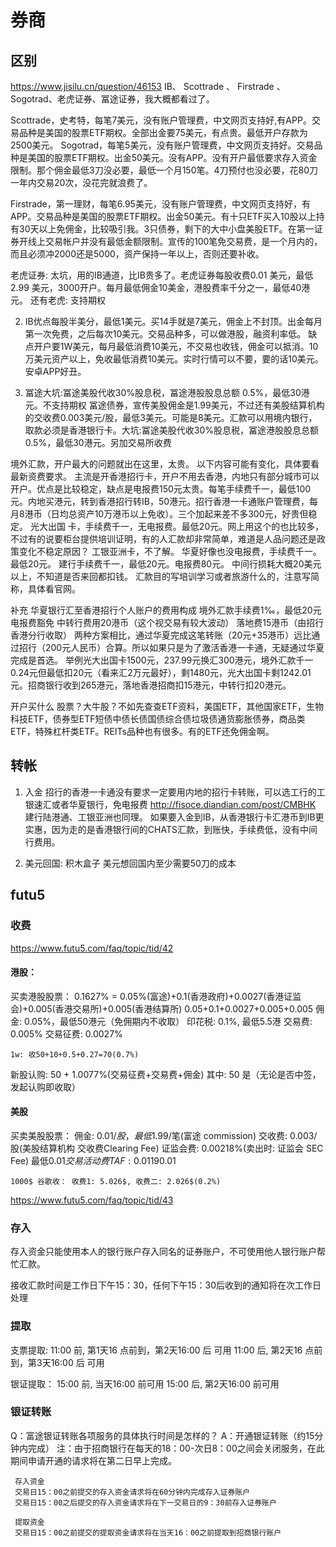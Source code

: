 # 券商

## 区别
https://www.jisilu.cn/question/46153
IB、 Scottrade 、 Firstrade 、Sogotrad、老虎证券、冨途证券，我大概都看过了。

Scottrade，史考特，每笔7美元，没有账户管理费，中文网页支持好,有APP。交易品种是美国的股票ETF期权。全部出金要75美元，有点贵。最低开户存款为2500美元。
Sogotrad，每笔5美元，没有账户管理费，中文网页支持好。交易品种是美国的股票ETF期权。出金50美元。没有APP。没有开户最低要求存入资金限制。那个佣金最低3刀没必要，最低一个月150笔。4刀预付也没必要，花80刀一年内交易20次，没花完就浪费了。

Firstrade，第一理财，每笔6.95美元，没有账户管理费，中文网页支持好，有APP。交易品种是美国的股票ETF期权。出金50美元。有十只ETF买入10股以上持有30天以上免佣金，比较吸引我。3只债券，剩下的大中小盘美股ETF。在第一证券开线上交易帐户并没有最低金额限制。宣传的100笔免交易费，是一个月内的，而且必须冲2000还是5000，资产保持一年以上，否则还要补收。


老虎证券: 太坑，用的IB通道，比IB贵多了。老虎证券每股收费0.01 美元，最低2.99 美元，3000开户。每月最低佣金10美金，港股费率千分之一，最低40港元。
还有老虎: 支持期权


2. IB优点每股半美分，最低1美元。买14手就是7美元，佣金上不封顶。出金每月第一次免费，之后每次10美元。交易品种多，可以做港股，融资利率低。
缺点开户要1W美元，每月最低消费10美元，不交易也收钱，佣金可以抵消。10万美元资产以上，免收最低消费10美元。实时行情可以不要，要的话10美元。安卓APP好丑。

3. 冨途大坑:冨途美股代收30%股息税，冨途港股股息总额 0.5%，最低30港元。不支持期权
冨途债券，宣传美股佣金是1.99美元，不过还有美股结算机构的交收费0.003美元/股，最低3美元。可能是8美元。汇款可以用境内银行，取款必须是香港银行卡。大坑:冨途美股代收30%股息税，冨途港股股息总额 0.5%，最低30港元。另加交易所收费


境外汇款，开户最大的问题就出在这里，太贵。
以下内容可能有变化，具体要看最新资费要求。
主流是开香港招行卡，开户不用去香港，内地只有部分城市可以开户。优点是比较稳定，缺点是电报费150元太贵。每笔手续费千一，最低100元。内地买港元，转到香港招行转IB，50港元。招行香港一卡通账户管理费，每月8港币（日均总资产10万港币以上免收）。三个加起来差不多300元，好贵但稳定。
光大出国 卡，手续费千一，无电报费。最低20元。网上用这个的也比较多，不过有的说要柜台提供培训证明，有的人汇款却非常简单，难道是人品问题还是政策变化不稳定原因？
工银亚洲卡，不了解。
华夏好像也没电报费，手续费千一。最低20元。
建行手续费千一，最低20元。电报费80元。
中间行损耗大概20美元以上，不知道是否来回都扣钱。
汇款目的写培训学习或者旅游什么的，注意写简称，具体看官网。

补充
华夏银行汇至香港招行个人账户的费用构成
境外汇款手续费1‰，最低20元
电报费豁免
中转行费用20港币（这个视交易有较大波动）
落地费15港币（由招行香港分行收取）
两种方案相比，通过华夏完成这笔转账（20元+35港币）远比通过招行（200元人民币）合算。所以如果只是为了激活香港一卡通，无疑通过华夏完成是首选。
举例光大出国卡1500元，237.99元换汇300港元，境外汇款千一0.24元但最低扣20元（看来汇2万元最好），剩1480元，光大出国卡剩1242.01元。招商银行收到265港元，落地香港招商扣15港元，中转行扣20港元。

开户买什么
股票？大牛股？不如先查查ETF资料，美国ETF，其他国家ETF，生物科技ETF，债券型ETF短债中债长债国债综合债垃圾债通货膨胀债券，商品类ETF，特殊杠杆类ETF。REITs品种也有很多。有的ETF还免佣金啊。

## 转帐

1. 入金
招行的香港一卡通没有要求一定要用内地的招行卡转账，可以选工行的工银速汇或者华夏银行，免电报费 http://fisoce.diandian.com/post/CMBHK
建行陆港通、工银亚洲也同理。
如果要入金到IB，从香港银行卡汇港币到IB更实惠，因为走的是香港银行间的CHATS汇款，到账快，手续费低，没有中间行费用。

2. 美元回国: 积木盒子 美元想回国内至少需要50刀的成本


## futu5

### 收费
https://www.futu5.com/faq/topic/tid/42

#### 港股：
买卖港股股票：
	0.1627% = 0.05%(富途)+0.1(香港政府)+0.0027(香港证监会)+0.005(香港交易所)+0.005(香港结算所)
		0.05+0.1+0.0027+0.005+0.005
    佣金: 0.05%，最低50港元（免佣期内不收取）
    印花税: 0.1%, 最低5.5港
    交易费: 0.005%
    交易征费: 0.0027%

    1w: 收50+10+0.5+0.27=70(0.7%)

新股认购: 50 + 1.0077%(交易征费+交易费+佣金)
    其中: 50 是（无论是否中签，发起认购即收取）

#### 美股
买卖美股股票：
    佣金: $0.01/股，最低$1.99/笔(富途 commission)
    交收费: 0.003/股(美股结算机构 交收费Clearing Fee)
    证监会费: 0.00218%(卖出时: 证监会 SEC Fee) 最低$0.01
    交易活动费TAF: 0.0119%（卖出时: 美国金融业监管局) 最低$0.01

	1000$ 谷歌收： 收费1: 5.026$, 收费二: 2.026$(0.2%)

https://www.futu5.com/faq/topic/tid/43

### 存入
存入资金只能使用本人的银行账户存入同名的证券账户，不可使用他人银行账户帮忙汇款。

接收汇款时间是工作日下午15：30，任何下午15：30后收到的通知将在次工作日处理

### 提取
支票提取:
	11:00 前, 第1天16 点前到，第2天16:00 后 可用
	11:00 后, 第2天16 点前到，第3天16:00 后 可用

银证提取：
	15:00 前, 当天16:00 前可用
	15:00 后, 第2天16:00 前可用


### 银证转账
Q：富途银证转账各项服务的具体执行时间是怎样的？
A：开通银证转账（约15分钟内完成）
     注：由于招商银行在每天的18：00-次日8：00之间会关闭服务，在此期间申请开通的请求将在第二日早上完成。

     存入资金
     交易日15：00之前提交的存入资金请求将在60分钟内完成存入证券账户
     交易日15：00之后提交的存入资金请求将在下一交易日的9：30前存入证券账户

     提取资金
     交易日15：00之前提交的提取资金请求将在当天16：00之前提取到招商银行账户
